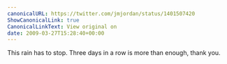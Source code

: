 ```yaml
---
canonicalURL: https://twitter.com/jmjordan/status/1401507420
ShowCanonicalLink: true
CanonicalLinkText: View original on
date: 2009-03-27T15:28:40+00:00
---
```

This rain has to stop. Three days in a row is more than enough, thank you.